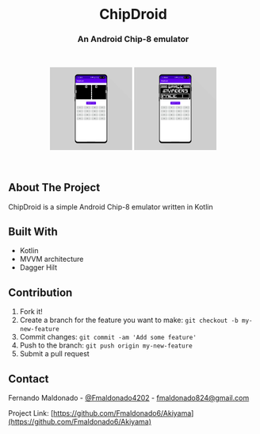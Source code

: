 <br />
<p align="center">
  
<h1 align="center">
    ChipDroid
</h1>
    <h3 align="center">
        An Android Chip-8 emulator
        <br />
    </h3>
    <br>
  <p align="center">
    <img  src="assets/img1.jpg" alt="Logo" width="33%" >
    <img  src="assets/img2.jpg" alt="Logo" width="33%" >
</p>
</p>
<br>

## About The Project

ChipDroid is a simple Android Chip-8 emulator written in Kotlin

## Built With

- Kotlin
- MVVM architecture
- Dagger Hilt

## Contribution

1. Fork it!
2. Create a branch for the feature you want to make: `git checkout -b my-new-feature`
3. Commit changes: `git commit -am 'Add some feature'`
4. Push to the branch: `git push origin my-new-feature`
5. Submit a pull request

## Contact

Fernando Maldonado - [@Fmaldonado4202](https://twitter.com/Fmaldonado4202) - fmaldonado824@gmail.com

Project Link: [https://github.com/Fmaldonado6/Akiyama](https://github.com/Fmaldonado6/Akiyama)
